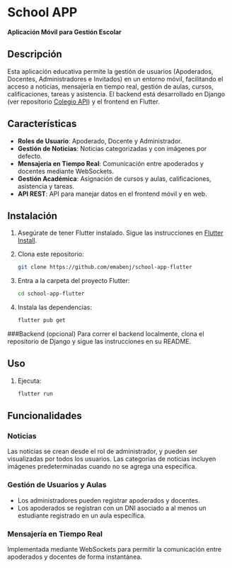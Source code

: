 # School APP
**Aplicación Móvil para Gestión Escolar**

## Descripción
Esta aplicación educativa permite la gestión de usuarios (Apoderados, Docentes, Administradores e Invitados) en un entorno móvil, facilitando el acceso a noticias, mensajería en tiempo real, gestión de aulas, cursos, calificaciones, tareas y asistencia. El backend está desarrollado en Django (ver repositorio [Colegio API](https://github.com/emabenj/colegio-api-django)) y el frontend en Flutter.

## Características
- **Roles de Usuario**: Apoderado, Docente y Administrador.
- **Gestión de Noticias**: Noticias categorizadas y con imágenes por defecto.
- **Mensajería en Tiempo Real**: Comunicación entre apoderados y docentes mediante WebSockets.
- **Gestión Académica**: Asignación de cursos y aulas, calificaciones, asistencia y tareas.
- **API REST**: API para manejar datos en el frontend móvil y en web.

## Instalación

1. Asegúrate de tener Flutter instalado. Sigue las instrucciones en [Flutter Install](https://flutter.dev/docs/get-started/install).

2. Clona este repositorio:
    ```bash
    git clone https://github.com/emabenj/school-app-flutter
    ```
3. Entra a la carpeta del proyecto Flutter:
    ```bash
    cd school-app-flutter
    ```
3. Instala las dependencias:
    ```bash
    flutter pub get
    ```
###Backend (opcional)
Para correr el backend localmente, clona el repositorio de Django y sigue las instrucciones en su README.

## Uso

1. Ejecuta:
    ```bash
    flutter run
    ```

## Funcionalidades
### Noticias
Las noticias se crean desde el rol de administrador, y pueden ser visualizadas por todos los usuarios. Las categorías de noticias incluyen imágenes predeterminadas cuando no se agrega una específica.

### Gestión de Usuarios y Aulas
- Los administradores pueden registrar apoderados y docentes.
- Los apoderados se registran con un DNI asociado a al menos un estudiante registrado en un aula específica.

### Mensajería en Tiempo Real
Implementada mediante WebSockets para permitir la comunicación entre apoderados y docentes de forma instantánea.
